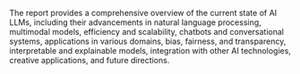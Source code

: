 The report provides a comprehensive overview of the current state of AI LLMs, including their advancements in natural language processing, multimodal models, efficiency and scalability, chatbots and conversational systems, applications in various domains, bias, fairness, and transparency, interpretable and explainable models, integration with other AI technologies, creative applications, and future directions.